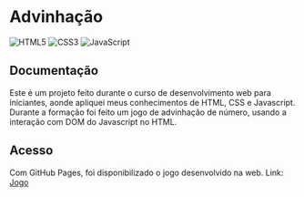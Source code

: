 # Advinhação

![HTML5](https://img.shields.io/badge/html5-%23E34F26.svg?style=for-the-badge&logo=html5&logoColor=white)
![CSS3](https://img.shields.io/badge/css3-%231572B6.svg?style=for-the-badge&logo=css3&logoColor=white)
![JavaScript](https://img.shields.io/badge/javascript-%23323330.svg?style=for-the-badge&logo=javascript&logoColor=%23F7DF1E)

## Documentação
Este é um projeto feito durante o curso de desenvolvimento web para iniciantes, aonde apliquei meus conhecimentos de HTML, CSS e Javascript. Durante a formação foi feito um jogo de advinhação de número, usando a interação com DOM do Javascript no HTML.

## Acesso
Com GitHub Pages, foi disponibilizado o jogo desenvolvido na web.
Link: <a href="https://tcdevjunior.github.io/lucas-jogo/">Jogo</a>